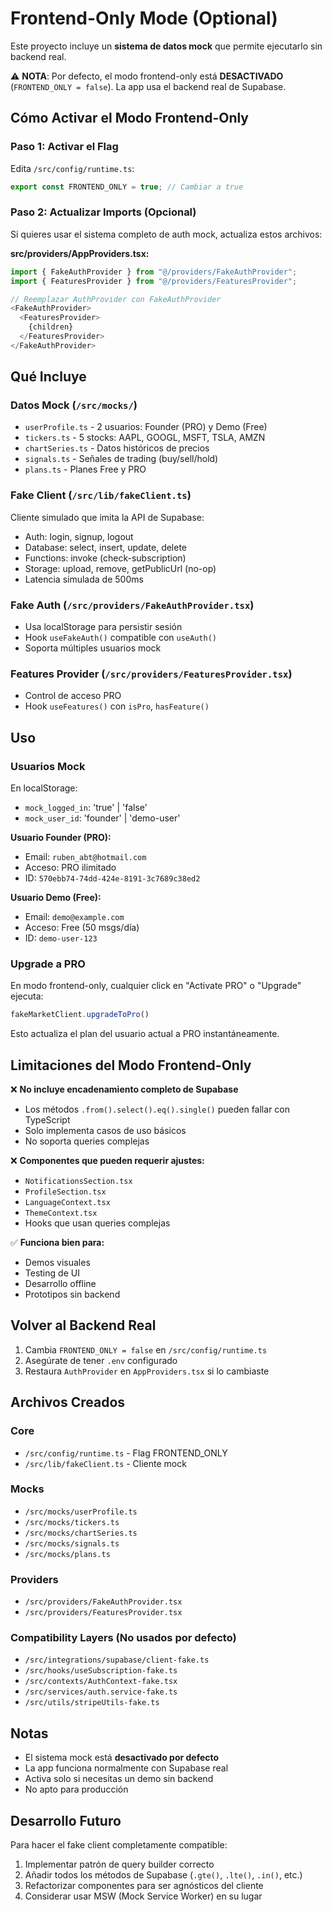 # Frontend-Only Mode (Optional)

Este proyecto incluye un **sistema de datos mock** que permite ejecutarlo sin backend real.

⚠️ **NOTA**: Por defecto, el modo frontend-only está **DESACTIVADO** (`FRONTEND_ONLY = false`). La app usa el backend real de Supabase.

## Cómo Activar el Modo Frontend-Only

### Paso 1: Activar el Flag
Edita `/src/config/runtime.ts`:
```typescript
export const FRONTEND_ONLY = true; // Cambiar a true
```

### Paso 2: Actualizar Imports (Opcional)
Si quieres usar el sistema completo de auth mock, actualiza estos archivos:

**src/providers/AppProviders.tsx:**
```typescript
import { FakeAuthProvider } from "@/providers/FakeAuthProvider";
import { FeaturesProvider } from "@/providers/FeaturesProvider";

// Reemplazar AuthProvider con FakeAuthProvider
<FakeAuthProvider>
  <FeaturesProvider>
    {children}
  </FeaturesProvider>
</FakeAuthProvider>
```

## Qué Incluye

### Datos Mock (`/src/mocks/`)
- `userProfile.ts` - 2 usuarios: Founder (PRO) y Demo (Free)
- `tickers.ts` - 5 stocks: AAPL, GOOGL, MSFT, TSLA, AMZN
- `chartSeries.ts` - Datos históricos de precios
- `signals.ts` - Señales de trading (buy/sell/hold)
- `plans.ts` - Planes Free y PRO

### Fake Client (`/src/lib/fakeClient.ts`)
Cliente simulado que imita la API de Supabase:
- Auth: login, signup, logout
- Database: select, insert, update, delete
- Functions: invoke (check-subscription)
- Storage: upload, remove, getPublicUrl (no-op)
- Latencia simulada de 500ms

### Fake Auth (`/src/providers/FakeAuthProvider.tsx`)
- Usa localStorage para persistir sesión
- Hook `useFakeAuth()` compatible con `useAuth()`
- Soporta múltiples usuarios mock

### Features Provider (`/src/providers/FeaturesProvider.tsx`)
- Control de acceso PRO
- Hook `useFeatures()` con `isPro`, `hasFeature()`

## Uso

### Usuarios Mock
En localStorage:
- `mock_logged_in`: 'true' | 'false'
- `mock_user_id`: 'founder' | 'demo-user'

**Usuario Founder (PRO):**
- Email: `ruben_abt@hotmail.com`
- Acceso: PRO ilimitado
- ID: `570ebb74-74dd-424e-8191-3c7689c38ed2`

**Usuario Demo (Free):**
- Email: `demo@example.com`
- Acceso: Free (50 msgs/día)
- ID: `demo-user-123`

### Upgrade a PRO
En modo frontend-only, cualquier click en "Activate PRO" o "Upgrade" ejecuta:
```typescript
fakeMarketClient.upgradeToPro()
```
Esto actualiza el plan del usuario actual a PRO instantáneamente.

## Limitaciones del Modo Frontend-Only

❌ **No incluye encadenamiento completo de Supabase**
- Los métodos `.from().select().eq().single()` pueden fallar con TypeScript
- Solo implementa casos de uso básicos
- No soporta queries complejas

❌ **Componentes que pueden requerir ajustes:**
- `NotificationsSection.tsx`
- `ProfileSection.tsx` 
- `LanguageContext.tsx`
- `ThemeContext.tsx`
- Hooks que usan queries complejas

✅ **Funciona bien para:**
- Demos visuales
- Testing de UI
- Desarrollo offline
- Prototipos sin backend

## Volver al Backend Real

1. Cambia `FRONTEND_ONLY = false` en `/src/config/runtime.ts`
2. Asegúrate de tener `.env` configurado
3. Restaura `AuthProvider` en `AppProviders.tsx` si lo cambiaste

## Archivos Creados

### Core
- `/src/config/runtime.ts` - Flag FRONTEND_ONLY
- `/src/lib/fakeClient.ts` - Cliente mock

### Mocks
- `/src/mocks/userProfile.ts`
- `/src/mocks/tickers.ts`
- `/src/mocks/chartSeries.ts`
- `/src/mocks/signals.ts`
- `/src/mocks/plans.ts`

### Providers
- `/src/providers/FakeAuthProvider.tsx`
- `/src/providers/FeaturesProvider.tsx`

### Compatibility Layers (No usados por defecto)
- `/src/integrations/supabase/client-fake.ts`
- `/src/hooks/useSubscription-fake.ts`
- `/src/contexts/AuthContext-fake.tsx`
- `/src/services/auth.service-fake.ts`
- `/src/utils/stripeUtils-fake.ts`

## Notas

- El sistema mock está **desactivado por defecto**
- La app funciona normalmente con Supabase real
- Activa solo si necesitas un demo sin backend
- No apto para producción

## Desarrollo Futuro

Para hacer el fake client completamente compatible:
1. Implementar patrón de query builder correcto
2. Añadir todos los métodos de Supabase (`.gte()`, `.lte()`, `.in()`, etc.)
3. Refactorizar componentes para ser agnósticos del cliente
4. Considerar usar MSW (Mock Service Worker) en su lugar
